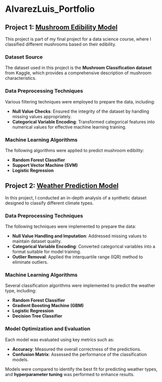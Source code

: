 # AlvarezLuis_Portfolio

## Project 1: [Mushroom Edibility Model](https://github.com/AlvarezLI/ProjectDS-Mushrooms)  
This project is part of my final project for a data science course, where I classified different mushrooms based on their edibility.

### Dataset Source
The dataset used in this project is the **Mushroom Classification dataset** from Kaggle, which provides a comprehensive description of mushroom characteristics.

### Data Preprocessing Techniques
Various filtering techniques were employed to prepare the data, including:
- **Null Value Checks**: Ensured the integrity of the dataset by handling missing values appropriately.
- **Categorical Variable Encoding**: Transformed categorical features into numerical values for effective machine learning training.

### Machine Learning Algorithms
The following algorithms were applied to predict mushroom edibility:
- **Random Forest Classifier**
- **Support Vector Machine (SVM)**
- **Logistic Regression**

## Project 2: [Weather Prediction Model](https://github.com/AlvarezLI/ProyectoDSII_ParteI)  
In this project, I conducted an in-depth analysis of a synthetic dataset designed to classify different climate types.

### Data Preprocessing Techniques
The following techniques were implemented to prepare the data:
- **Null Value Handling and Imputation**: Addressed missing values to maintain dataset quality.
- **Categorical Variable Encoding**: Converted categorical variables into a format suitable for model training.
- **Outlier Removal**: Applied the interquartile range (IQR) method to eliminate outliers.

### Machine Learning Algorithms
Several classification algorithms were implemented to predict the weather type, including:
- **Random Forest Classifier**
- **Gradient Boosting Machine (GBM)**
- **Logistic Regression**
- **Decision Tree Classifier**

### Model Optimization and Evaluation
Each model was evaluated using key metrics such as:
- **Accuracy**: Measured the overall correctness of the predictions.
- **Confusion Matrix**: Assessed the performance of the classification models.

Models were compared to identify the best fit for predicting weather types, and **hyperparameter tuning** was performed to enhance results.
